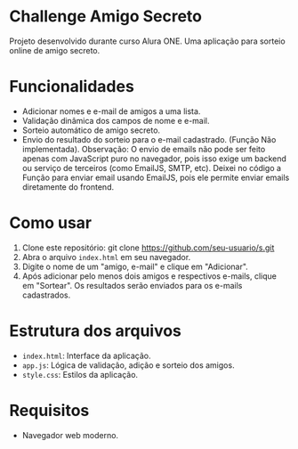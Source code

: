 # Challenge Amigo Secreto
Projeto desenvolvido durante curso Alura ONE. Uma aplicação para sorteio online de amigo secreto.

# Funcionalidades
- Adicionar nomes e e-mail de amigos a uma lista.
- Validação dinâmica dos campos de nome e e-mail.
- Sorteio automático de amigo secreto.
- Envio do resultado do sorteio para o e-mail cadastrado. (Função Não implementada).
  Observação: O envio de emails não pode ser feito apenas com JavaScript puro no navegador, pois isso exige um backend ou serviço de terceiros (como EmailJS, SMTP, etc).
  Deixei no código a Função para enviar email usando EmailJS, pois ele permite enviar emails diretamente do frontend.

# Como usar
1. Clone este repositório:
   git clone https://github.com/seu-usuario/s.git
2. Abra o arquivo `index.html` em seu navegador.
3. Digite o nome de um "amigo, e-mail" e clique em "Adicionar".
4. Após adicionar pelo menos dois amigos e respectivos e-mails, clique em "Sortear". Os resultados serão enviados para os e-mails cadastrados.

# Estrutura dos arquivos
- `index.html`: Interface da aplicação.
- `app.js`: Lógica de validação, adição e sorteio dos amigos.
- `style.css`: Estilos da aplicação.

# Requisitos
- Navegador web moderno.
